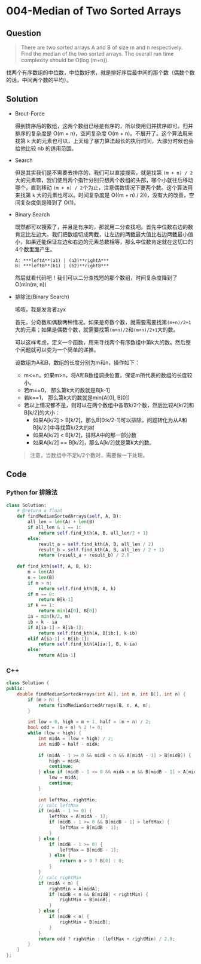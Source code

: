 # 004-Median of Two Sorted Arrays

## Question

> There are two sorted arrays A and B of size m and n respectively. Find the median of the two sorted arrays. The overall run time complexity should be O(log (m+n)).

找两个有序数组的中位数，中位数好求，就是排好序后最中间的那个数（偶数个数的话，中间两个数的平均）。

## Solution

- Brout-Force

	得到排序后的数组，这两个数组已经是有序的，所以使用归并排序即可。归并排序的复杂度是 O(m + n)，空间复杂度 O(m + n)。不展开了。这个算法用来找第 `k` 大的元素也可以，上天给了暴力算法超长的执行时间，大部分时候也会给他比较 nb 的适用范围。

- Search
	
	但是其实我们是不需要去排序的，我们可以直接搜索，就是找第 `(m + n) / 2` 大的元素嘛，我们使用两个指针分别只想两个数组的头部，哪个小就往后移动哪个，直到移动 `(m + n) / 2`个为止，注意偶数情况下要两个数。这个算法用来找第 `k` 大的元素也可以。时间复杂度是 O((m + n) / 2))，没有大的改善，空间复杂度倒是降到了 O(1)。

- Binary Search

	既然都可以搜索了，并且是有序的，那就用二分查找吧。首先中位数右边的数肯定比左边大。我们把数组切成两截，让左边的两截最大值比右边两截最小值小，如果还能保证左边和右边的元素总数相等，那么中位数肯定就在这切口的4个数里面产生。
	
	```	
	A: ***leftA**(a1) | (a2)**rightA***
	B: ***leftB**(b1) | (b2)**rightB***
	```

	然后就看代码吧！我们可以二分查找短的那个数组，时间复杂度降到了 O(min(m, n))
	
- 排除法(Binary Search)

	咳咳，我是发言者zyx
	
	首先，分奇数和偶数两种情况。如果是奇数个数，就需要需要找第`(m+n)/2+1`大的元素；如果是偶数个数，就需要找第`(m+n)/2`和`(m+n)/2+1`大的数。
	
	可以这样考虑，定义一个函数，用来寻找两个有序数组中第k大的数。然后整个问题就可以变为一个简单的递推。
	
	设数组为A和B，数组的长度分别为m和n，操作如下：
	- m<=n，如果m>n，将A和B数组调换位置，保证m所代表的数组的长度较小。
	- 若m==0， 那么第k大的数就是B[k-1]
	- 若k==1， 那么第k大的数就是min(A[0], B[0])
	- 若以上情况都不是，则可以在两个数组中各取k/2个数，然后比较A[k/2]和B[k/2]的大小：
		- 如果A[k/2] > B[k/2]，那么B[0:k/2-1]可以排除，问题转化为从A和B[k/2:]中寻找第k/2大的树
		- 如果A[k/2] < B[k/2]，排除A中的那一部分数
		- 如果A[k/2] == B[k/2]，那么A[k/2]就是第k大的数。
	
	> 注意，当数组中不足k/2个数时，需要做一下处理。
	

## Code

### Python for 排除法

```python
class Solution:
    # @return a float
    def findMedianSortedArrays(self, A, B):
        all_len = len(A) + len(B)
        if all_len & 1 == 1:
            return self.find_kth(A, B, all_len/2 + 1)
        else:
            result_a = self.find_kth(A, B, all_len / 2)
            result_b = self.find_kth(A, B, all_len / 2 + 1)
            return (result_a + result_b) / 2.0
            
    def find_kth(self, A, B, k):
        m = len(A)
        n = len(B)
        if m > n:
            return self.find_kth(B, A, k)
        if m == 0:
            return B[k-1]
        if k == 1:
            return min(A[0], B[0])
        ia = min(k/2, m)
        ib = k - ia
        if A[ia-1] > B[ib-1]:
            return self.find_kth(A, B[ib:], k-ib)
        elif A[ia-1] < B[ib-1]:
            return self.find_kth(A[ia:], B, k-ia)
        else:
            return A[ia-1]
```


### C++
```cpp
class Solution {
public:
    double findMedianSortedArrays(int A[], int m, int B[], int n) {
        if (m > n) {
            return findMedianSortedArrays(B, n, A, m);
        }
        
        int low = 0, high = m + 1, half = (m + n) / 2;
        bool odd = (m + n) % 2 != 0;
        while (low < high) {
            int midA = (low + high) / 2;
            int midB = half - midA;
            
            if (midA - 1 >= 0 && midB < n && A[midA - 1] > B[midB]) {
                high = midA;
                continue;
            } else if (midB - 1 >= 0 && midA < m && B[midB - 1] > A[midA]) {
                low = midA;
                continue;
            }
            
            int leftMax, rightMin;
            // calc leftMax
            if (midA - 1 >= 0) {
                leftMax = A[midA - 1];
                if (midB - 1 >= 0 && B[midB - 1] > leftMax) {
                    leftMax = B[midB - 1];
                }
            } else {
                if (midB - 1 >= 0) {
                    leftMax = B[midB - 1];
                } else {
                    return n > 0 ? B[0] : 0;
                }
            }
            // calc rightMin
            if (midA < m) {
                rightMin = A[midA];
                if (midB < n && B[midB] < rightMin) {
                    rightMin = B[midB];
                }
            } else {
                if (midB < n) {
                    rightMin = B[midB];
                }
            }
            return odd ? rightMin : (leftMax + rightMin) / 2.0;
        }
    }
};
```
